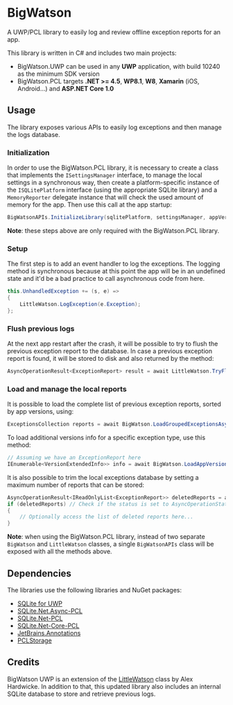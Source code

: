 # BigWatson

A UWP/PCL library to easily log and review offline exception reports for an app.

This library is written in C# and includes two main projects:

- BigWatson.UWP can be used in any **UWP** application, with build 10240 as the minimum SDK version
- BigWatson.PCL targets **.NET >= 4.5**, **WP8.1**, **W8**, **Xamarin** (iOS, Android...) and **ASP.NET Core 1.0**

## Usage

The library exposes various APIs to easily log exceptions and then manage the logs database.

### Initialization

In order to use the BigWatson.PCL library, it is necessary to create a class that implements the `ISettingsManager` interface, to manage the local settings in a synchronous way, then create a platform-specific instance of the `ISQLitePlatform` interface (using the appropriate SQLite library) and a `MemoryReporter` delegate instance that will check the used amount of memory for the app.
Then use this call at the app startup:

```C#
BigWatsonAPIs.InitializeLibrary(sqlitePlatform, settingsManager, appVersion, memoryReporter);
```

**Note**: these steps above are only required with the BigWatson.PCL library.

### Setup

The first step is to add an event handler to log the exceptions. The logging method is synchronous because at this point the app will be in an undefined state and it'd be a bad practice to call asynchronous code from here.

```C#
this.UnhandledException += (s, e) =>
{
    LittleWatson.LogException(e.Exception);
};
```

### Flush previous logs

At the next app restart after the crash, it will be possible to try to flush the previous exception report to the database. In case a previous exception report is found, it will be stored to disk and also returned by the method:

```C#
AsyncOperationResult<ExceptionReport> result = await LittleWatson.TryFlushPreviousExceptionAsync();
```

### Load and manage the local reports

It is possible to load the complete list of previous exception reports, sorted by app versions, using:

```C#
ExceptionsCollection reports = await BigWatson.LoadGroupedExceptionsAsync();
```

To load additional versions info for a specific exception type, use this method:

```C#
// Assuming we have an ExceptionReport here
IEnumerable<VersionExtendedInfo>> info = await BigWatson.LoadAppVersionsInfoAsync(report.ExceptionType);
```

It is also possible to trim the local exceptions database by setting a maximum number of reports that can be stored:

```C#
AsyncOperationResult<IReadOnlyList<ExceptionReport>> deletedReports = await BigWatson.TryTrimAndOptimizeDatabaseAsync(100, CancellationToken.None);
if (deletedReports) // Check if the status is set to AsyncOperationStatus.RunToCompletion
{
    // Optionally access the list of deleted reports here...
}
```

**Note**: when using the BigWatson.PCL library, instead of two separate `BigWatson` and `LittleWatson` classes, a single `BigWatsonAPIs` class will be exposed with all the methods above.

## Dependencies

The libraries use the following libraries and NuGet packages:

* [SQLite for UWP](https://marketplace.visualstudio.com/items?itemName=SQLiteDevelopmentTeam.SQLiteforUniversalWindowsPlatform)
* [SQLite.Net.Async-PCL](https://www.nuget.org/packages/SQLite.Net.Async-PCL/)
* [SQLite.Net-PCL](https://www.nuget.org/packages/SQLite.Net.Core-PCL/)
* [SQLite.Net-Core-PCL](https://www.nuget.org/packages/SQLite.Net.Core-PCL/)
* [JetBrains.Annotations](https://www.nuget.org/packages/JetBrains.Annotations)
* [PCLStorage](https://github.com/dsplaisted/PCLStorage)

## Credits

BigWatson UWP is an extension of the [LittleWatson](https://www.alexhardwicke.com/little-watson/) class by Alex Hardwicke. In addition to that, this updated library also includes an internal SQLite database to store and retrieve previous logs.
